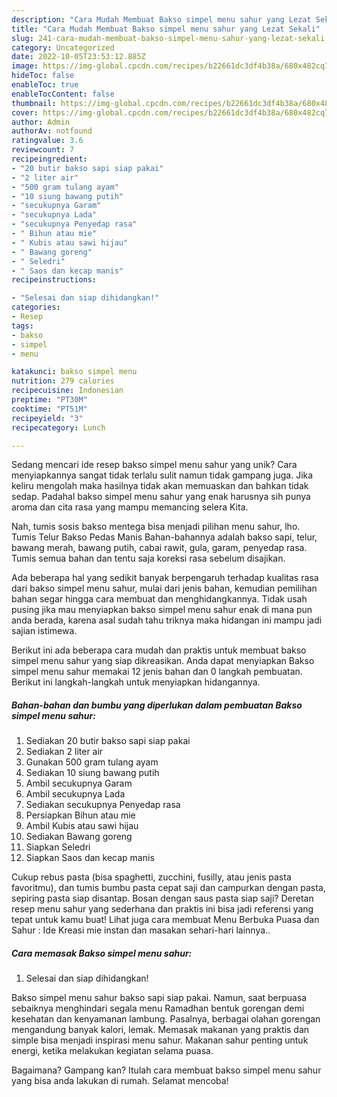 ```yaml
---
description: "Cara Mudah Membuat Bakso simpel menu sahur yang Lezat Sekali"
title: "Cara Mudah Membuat Bakso simpel menu sahur yang Lezat Sekali"
slug: 241-cara-mudah-membuat-bakso-simpel-menu-sahur-yang-lezat-sekali
category: Uncategorized
date: 2022-10-05T23:53:12.885Z
image: https://img-global.cpcdn.com/recipes/b22661dc3df4b38a/680x482cq70/bakso-simpel-menu-sahur-foto-resep-utama.jpg
hideToc: false
enableToc: true
enableTocContent: false
thumbnail: https://img-global.cpcdn.com/recipes/b22661dc3df4b38a/680x482cq70/bakso-simpel-menu-sahur-foto-resep-utama.jpg
cover: https://img-global.cpcdn.com/recipes/b22661dc3df4b38a/680x482cq70/bakso-simpel-menu-sahur-foto-resep-utama.jpg
author: Admin
authorAv: notfound
ratingvalue: 3.6
reviewcount: 7
recipeingredient:
- "20 butir bakso sapi siap pakai"
- "2 liter air"
- "500 gram tulang ayam"
- "10 siung bawang putih"
- "secukupnya Garam"
- "secukupnya Lada"
- "secukupnya Penyedap rasa"
- " Bihun atau mie"
- " Kubis atau sawi hijau"
- " Bawang goreng"
- " Seledri"
- " Saos dan kecap manis"
recipeinstructions:

- "Selesai dan siap dihidangkan!"
categories:
- Resep
tags:
- bakso
- simpel
- menu

katakunci: bakso simpel menu 
nutrition: 279 calories
recipecuisine: Indonesian
preptime: "PT30M"
cooktime: "PT51M"
recipeyield: "3"
recipecategory: Lunch

---
```





Sedang mencari ide resep bakso simpel menu sahur yang unik? Cara menyiapkannya sangat tidak terlalu sulit namun tidak gampang juga. Jika keliru mengolah maka hasilnya tidak akan memuaskan dan bahkan tidak sedap. Padahal bakso simpel menu sahur yang enak harusnya sih punya aroma dan cita rasa yang mampu memancing selera Kita.





Nah, tumis sosis bakso mentega bisa menjadi pilihan menu sahur, lho. Tumis Telur Bakso Pedas Manis Bahan-bahannya adalah bakso sapi, telur, bawang merah, bawang putih, cabai rawit, gula, garam, penyedap rasa. Tumis semua bahan dan tentu saja koreksi rasa sebelum disajikan.

Ada beberapa hal yang sedikit banyak berpengaruh terhadap kualitas rasa dari bakso simpel menu sahur, mulai dari jenis bahan, kemudian pemilihan bahan segar hingga cara membuat dan menghidangkannya. Tidak usah pusing jika mau menyiapkan bakso simpel menu sahur enak di mana pun anda berada, karena asal sudah tahu triknya maka hidangan ini mampu jadi sajian istimewa.






Berikut ini ada beberapa cara mudah dan praktis untuk membuat bakso simpel menu sahur yang siap dikreasikan. Anda dapat menyiapkan Bakso simpel menu sahur memakai 12 jenis bahan dan 0 langkah pembuatan. Berikut ini langkah-langkah untuk menyiapkan hidangannya.

<!--inarticleads1-->

##### Bahan-bahan dan bumbu yang diperlukan dalam pembuatan Bakso simpel menu sahur:

1. Sediakan 20 butir bakso sapi siap pakai
1. Sediakan 2 liter air
1. Gunakan 500 gram tulang ayam
1. Sediakan 10 siung bawang putih
1. Ambil secukupnya Garam
1. Ambil secukupnya Lada
1. Sediakan secukupnya Penyedap rasa
1. Persiapkan  Bihun atau mie
1. Ambil  Kubis atau sawi hijau
1. Sediakan  Bawang goreng
1. Siapkan  Seledri
1. Siapkan  Saos dan kecap manis


Cukup rebus pasta (bisa spaghetti, zucchini, fusilly, atau jenis pasta favoritmu), dan tumis bumbu pasta cepat saji dan campurkan dengan pasta, sepiring pasta siap disantap. Bosan dengan saus pasta siap saji? Deretan resep menu sahur yang sederhana dan praktis ini bisa jadi referensi yang tepat untuk kamu buat! Lihat juga cara membuat Menu Berbuka Puasa dan Sahur : Ide Kreasi mie instan dan masakan sehari-hari lainnya.. 

<!--inarticleads2-->

##### Cara memasak Bakso simpel menu sahur:


1. Selesai dan siap dihidangkan!

Bakso simpel menu sahur bakso sapi siap pakai. Namun, saat berpuasa sebaiknya menghindari segala menu Ramadhan bentuk gorengan demi kesehatan dan kenyamanan lambung. Pasalnya, berbagai olahan gorengan mengandung banyak kalori, lemak. Memasak makanan yang praktis dan simple bisa menjadi inspirasi menu sahur. Makanan sahur penting untuk energi, ketika melakukan kegiatan selama puasa. 

Bagaimana? Gampang kan? Itulah cara membuat bakso simpel menu sahur yang bisa anda lakukan di rumah. Selamat mencoba!
